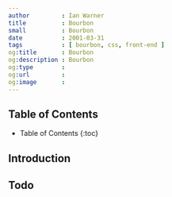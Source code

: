 ```yaml
---
author         : Ian Warner
title          : Bourbon
small          : Bourbon
date           : 2001-03-31
tags           : [ bourbon, css, front-end ]
og:title       : Bourbon
og:description : Bourbon
og:type        :
og:url         :
og:image       :
---
```


## Table of Contents
* Table of Contents
{:toc}

## Introduction

## Todo